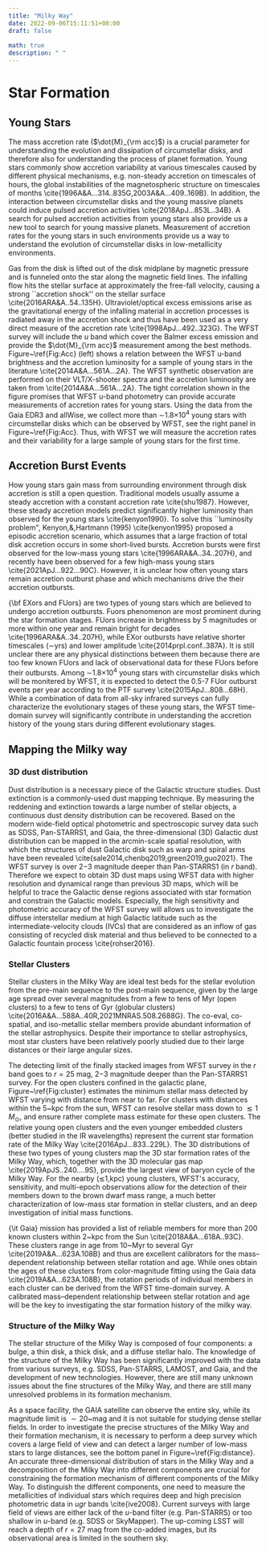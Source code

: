 ```yaml
---
title: "Milky Way"
date: 2022-09-06T15:11:51+08:00
draft: false
 
math: true
description: " "
---
```



# Star Formation

## Young Stars

The mass accretion rate ($\dot{M}_{\rm acc}$) is a crucial parameter for understanding the evolution and dissipation of circumstellar disks, and therefore also for understanding the process of planet formation. Young stars commonly show accretion variability at various timescales caused by different physical mechanisms, e.g. non-steady accretion on timescales of hours, the global instabilities of the magnetospheric structure on timescales of months \cite{1996A&A...314..835G,2003A&A...409..169B}. In addition, the interaction between circumstellar disks and the  young massive planets could induce pulsed accretion activities \cite{2018ApJ...853L..34B}. A search for pulsed accretion activities from young stars also provide us a new tool to search for young massive planets.  Measurement of accretion rates for the young stars in such environments provide us a way to understand the evolution of circumstellar disks in low-metallicity environments.



Gas from the disk is lifted out of the disk midplane by magnetic pressure and is funneled onto the star along the magnetic field lines. The infalling flow hits the stellar surface at approximately the free-fall velocity, causing a strong ``accretion shock'' on the stellar surface \cite{2016ARA&A..54..135H}. Ultraviolet/optical excess emissions arise as the gravitational energy of the infalling material in  accretion processes is radiated away in the accretion shock and thus have been used as a very direct measure of the accretion rate \cite{1998ApJ...492..323G}. The WFST survey will include the $u$ band which cover the Balmer excess emission and provide the $\dot{M}_{\rm acc}$ measurement among the best methods. Figure~\ref{Fig:Acc} (left) shows a relation between the WFST u-band brightness and the accretion luminosity for a sample of young stars in the literature \cite{2014A&A...561A...2A}. The WFST synthetic observation are performed on their VLT/X-shooter spectra and the accretion luminosity are taken from \cite{2014A&A...561A...2A}. The tight correlation shown in the figure promises that WFST u-band photometry can provide accurate measurements of accretion rates for young stars.  Using the data from the Gaia EDR3 and allWise, we collect more than $\sim$1.8$\times$10$^{4}$ young stars with circumstellar disks which can be observed by WFST, see the right panel in Figure~\ref{Fig:Acc}. Thus, with WFST we will measure the accretion rates and their variability for a large sample of young stars for the first time.


## Accretion Burst Events

How young stars gain mass from surrounding environment through disk accretion is still a open question. Traditional models usually assume a steady accretion with a constant accretion rate \cite{shu1987}. However, these steady accretion models predict significantly higher luminosity than observed for the young stars \cite{kenyon1990}. To solve this ``luminosity problem", Kenyon\,\&\,Hartmann (1995) \cite{kenyon1995} proposed a episodic accretion scenario, which assumes that a large fraction of total disk accretion occurs in some short-lived bursts. Accretion bursts were first observed for the low-mass young stars \cite{1996ARA&A..34..207H}, and recently have been observed for a few high-mass young stars \cite{2021ApJ...922...90C}. However, it is unclear how often young stars remain accretion outburst phase and which mechanisms drive the their accretion outbursts. 

{\bf EXors and FUors} are two types of young stars which are believed to undergo accretion outbursts. Fuors phenomenon are most prominent during the star formation stages. FUors increase in brightness by 5 magnitudes or more within one year and remain bright for decades \cite{1996ARA&A..34..207H}, while EXor outbursts have relative shorter timescales ($\sim$yrs) and lower amplitude \cite{2014prpl.conf..387A}. It is still unclear there are any physical distinctions between them because there are too few known FUors and lack of observational data for these FUors before their outbursts. Among $\sim$1.8$\times$10$^{4}$ young stars with circumstellar disks which will be monitered by WFST, it is expected to detect the 0.5-7 FUor outburst events per year according to the PTF survey \cite{2015ApJ...808...68H}. While a combination of data from all-sky infrared surveys can fully characterize the evolutionary stages of these young stars, the WFST time-domain survey will significantly contribute in understanding the accretion history of the young stars during different evolutionary stages. 


## Mapping the Milky way

### 3D dust distribution

Dust distribution is a necessary piece of the Galactic structure studies. Dust extinction is a commonly-used dust mapping technique. By measuring the reddening and extinction towards a large number of stellar objects, a continuous dust density distribution can be recovered. Based on the modern wide-field optical photometric and spectroscopic survey data such as SDSS, Pan-STARRS1, and Gaia, the three-dimensional (3D) Galactic dust distribution can be mapped in the arcmin-scale spatial resolution, with which the structures of dust Galactic disk such as warp and spiral arms have been revealed \cite{sale2014,chenbq2019,green2019,guo2021}. The WFST survey is over 2$-$3 magnitude deeper than Pan-STARRS1 (in $r$ band). Therefore we expect to obtain 3D dust maps using WFST data with higher resolution and dynamical range than previous 3D maps, which will be helpful to trace the Galactic dense regions associated with star formation and constrain the Galactic models. Especially, the high sensitivity  and photometric accuracy of the WFST survey will allows us to investigate the diffuse interstellar medium at high Galactic latitude such as the intermediate-velocity clouds (IVCs) that are considered as an inflow of gas consisting of recycled disk material and thus believed to be connected to a Galactic fountain process \cite{rohser2016}.

### Stellar Clusters

Stellar clusters in the Milky Way are ideal test beds for the stellar evolution from the pre-main sequence to the post-main sequence, given by the large age spread over several magnitudes from a few to tens of Myr (open clusters) to a few to tens of Gyr (globular clusters) \cite{2016A&A...588A..40R,2021MNRAS.508.2688G}. The co-eval, co-spatial, and iso-metallic stellar members provide abundant information of the stellar astrophysics. Despite their importance to stellar astrophysics, most star clusters have been relatively poorly studied due to their large distances or their large angular sizes. 



The detecting limit of the finally stacked images from WFST survey in the $r$ band goes to $r=25$ mag, 2$-$3 magnitude deeper than the Pan-STARRS1 survey. For the open clusters confined in the galactic plane, Figure~\ref{Fig:cluster} estimates the minimum stellar mass detected by WFST varying with distance from near to far. For clusters with distances within the 5~kpc from the sun, WFST can resolve stellar mass down to $\lesssim1\,M_\odot$, and ensure rather complete mass estimate for these open clusters. The relative young open clusters and the even younger embedded clusters (better studied in the IR wavelengths) represent the current star formation rate of the Milky Way \cite{2016ApJ...833..229L}. The 3D distributions of these two types of young clusters map the 3D star formation rates of the Milky Way, which, together with the 3D molecular gas map \cite{2019ApJS..240....9S}, provide the largest view of baryon cycle of the Milky Way. For the nearby ($\lesssim$1\,kpc) young clusters, WFST's accuracy, sensitivity, and multi-epoch observations allow for the detection of their members down to the brown dwarf mass range, a much better characterization of low-mass star formation in stellar clusters, and an deep investigation of initial mass functions. 

{\it Gaia} mission has provided a list of reliable members for more than 200  known clusters within 2~kpc from the Sun \cite{2018A&A...618A..93C}. These clusters range in age from 10~Myr to several Gyr \cite{2019A&A...623A.108B} and thus are excellent calibrators for the mass–dependent relationship between stellar rotation and age. While ones obtain the ages of these clusters from color-magnitude fitting using the Gaia data \cite{2019A&A...623A.108B}, the rotation periods of individual members in each cluster can be derived from the WFST time-domain survey. A calibrated mass–dependent relationship between stellar rotation and age will be the key to investigating the star formation history of the milky way. 




### Structure of the Milky Way

The stellar structure of the Milky Way is composed of four components: a bulge, a thin disk, a thick disk, and a diffuse stellar halo. The knowledge of the structure of the Milky Way has been significantly improved with the data from various surveys, e.g. SDSS, Pan-STARRS, LAMOST, and Gaia, and  the development of new technologies. However, there are still many unknown issues about the fine structures of the Milky Way, and there are still many unresolved problems in its formation mechanism.  


As a space facility, the GAIA satellite can observe the entire sky, while its magnitude limit is $\sim20$~mag and it is not suitable for studying dense stellar fields. In order to investigate the precise structures of the Milky Way and their formation mechanism, it is necessary to perform a deep survey which covers a large field of view and can detect a larger number of low-mass stars to large distances, see the bottom panel in Figure~\ref{Fig:distance}. An accurate three-dimensional distribution of stars in the Milky Way and a decomposition of the Milky Way into different components are crucial for constraining the formation mechanism of different components of the Milky Way. To distinguish the different components, one need to measure the metallicities of individual stars which requires deep and high precision photometric data in $ugr$ bands \cite{ive2008}. Current surveys with large field of views are either lack of the $u$-band filter (e.g. Pan-STARRS) or too shallow in $u$-band (e.g. SDSS or SkyMapper). The up-coming LSST will reach a depth of $r=27$ mag from the co-added images, but its observational area is limited in the southern sky. 
